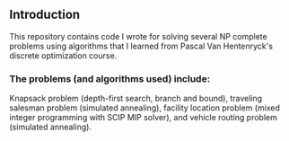 ## Introduction ##
This repository contains code I wrote for solving several NP complete problems using algorithms that I learned from Pascal Van Hentenryck's discrete optimization course.

### The problems (and algorithms used) include: ###
Knapsack problem (depth-first search, branch and bound),
traveling salesman problem (simulated annealing),
facility location problem (mixed integer programming with SCIP MIP solver),
and vehicle routing problem (simulated annealing).


